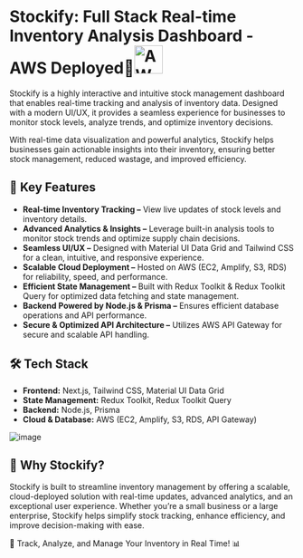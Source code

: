 # Stockify: Full Stack Real-time Inventory Analysis Dashboard - AWS Deployed🚀<img src="https://upload.wikimedia.org/wikipedia/commons/9/93/Amazon_Web_Services_Logo.svg" alt="AWS Logo" width="50">

Stockify is a highly interactive and intuitive stock management dashboard that enables real-time tracking and analysis of inventory data. Designed with a modern UI/UX, it provides a seamless experience for businesses to monitor stock levels, analyze trends, and optimize inventory decisions.

With real-time data visualization and powerful analytics, Stockify helps businesses gain actionable insights into their inventory, ensuring better stock management, reduced wastage, and improved efficiency.

## 🌟 Key Features

- **Real-time Inventory Tracking –** View live updates of stock levels and inventory details.
- **Advanced Analytics & Insights –** Leverage built-in analysis tools to monitor stock trends and optimize supply chain 
  decisions.
- **Seamless UI/UX –** Designed with Material UI Data Grid and Tailwind CSS for a clean, intuitive, and responsive experience.
- **Scalable Cloud Deployment –** Hosted on AWS (EC2, Amplify, S3, RDS) for reliability, speed, and performance.
- **Efficient State Management –** Built with Redux Toolkit & Redux Toolkit Query for optimized data fetching and state 
  management.
- **Backend Powered by Node.js & Prisma –** Ensures efficient database operations and API performance.
- **Secure & Optimized API Architecture –** Utilizes AWS API Gateway for secure and scalable API handling.

## 🛠 Tech Stack
- **Frontend:** Next.js, Tailwind CSS, Material UI Data Grid
- **State Management:** Redux Toolkit, Redux Toolkit Query
- **Backend:** Node.js, Prisma
- **Cloud & Database:** AWS (EC2, Amplify, S3, RDS, API Gateway)

![image](https://github.com/user-attachments/assets/7a718f9f-b217-485b-ae26-59697713aa24)


## 🚀 Why Stockify?
Stockify is built to streamline inventory management by offering a scalable, cloud-deployed solution with real-time updates, advanced analytics, and an exceptional user experience. Whether you’re a small business or a large enterprise, Stockify helps simplify stock tracking, enhance efficiency, and improve decision-making with ease.

🔹 Track, Analyze, and Manage Your Inventory in Real Time! 📊

